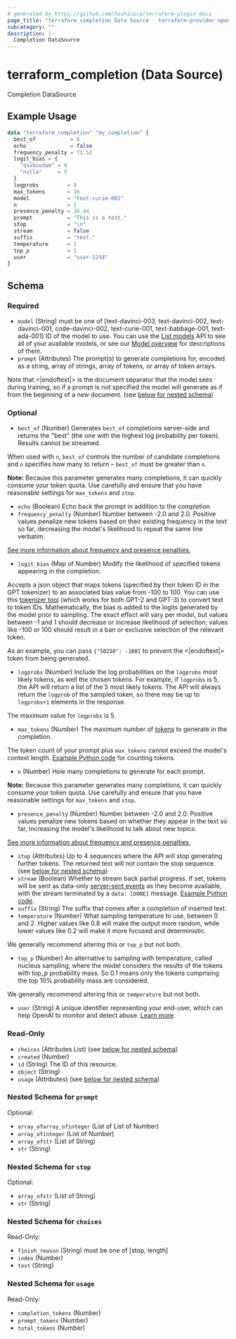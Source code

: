 ```yaml
---
# generated by https://github.com/hashicorp/terraform-plugin-docs
page_title: "terraform_completion Data Source - terraform-provider-openai"
subcategory: ""
description: |-
  Completion DataSource
---
```


# terraform_completion (Data Source)

Completion DataSource

## Example Usage

```terraform
data "terraform_completion" "my_completion" {
  best_of           = 6
  echo              = false
  frequency_penalty = 71.52
  logit_bias = {
    "quibusdam" = 6
    "nulla"     = 5
  }
  logprobs         = 9
  max_tokens       = 16
  model            = "text-curie-001"
  n                = 1
  presence_penalty = 38.44
  prompt           = "This is a test."
  stop             = "\n"
  stream           = false
  suffix           = "test."
  temperature      = 1
  top_p            = 1
  user             = "user-1234"
}
```

<!-- schema generated by tfplugindocs -->
## Schema

### Required

- `model` (String) must be one of [text-davinci-003, text-davinci-002, text-davinci-001, code-davinci-002, text-curie-001, text-babbage-001, text-ada-001]
ID of the model to use. You can use the [List models](/docs/api-reference/models/list) API to see all of your available models, or see our [Model overview](/docs/models/overview) for descriptions of them.
- `prompt` (Attributes) The prompt(s) to generate completions for, encoded as a string, array of strings, array of tokens, or array of token arrays.

Note that <|endoftext|> is the document separator that the model sees during training, so if a prompt is not specified the model will generate as if from the beginning of a new document. (see [below for nested schema](#nestedatt--prompt))

### Optional

- `best_of` (Number) Generates `best_of` completions server-side and returns the "best" (the one with the highest log probability per token). Results cannot be streamed.

When used with `n`, `best_of` controls the number of candidate completions and `n` specifies how many to return – `best_of` must be greater than `n`.

**Note:** Because this parameter generates many completions, it can quickly consume your token quota. Use carefully and ensure that you have reasonable settings for `max_tokens` and `stop`.
- `echo` (Boolean) Echo back the prompt in addition to the completion
- `frequency_penalty` (Number) Number between -2.0 and 2.0. Positive values penalize new tokens based on their existing frequency in the text so far, decreasing the model's likelihood to repeat the same line verbatim.

[See more information about frequency and presence penalties.](/docs/api-reference/parameter-details)
- `logit_bias` (Map of Number) Modify the likelihood of specified tokens appearing in the completion.

Accepts a json object that maps tokens (specified by their token ID in the GPT tokenizer) to an associated bias value from -100 to 100. You can use this [tokenizer tool](/tokenizer?view=bpe) (which works for both GPT-2 and GPT-3) to convert text to token IDs. Mathematically, the bias is added to the logits generated by the model prior to sampling. The exact effect will vary per model, but values between -1 and 1 should decrease or increase likelihood of selection; values like -100 or 100 should result in a ban or exclusive selection of the relevant token.

As an example, you can pass `{"50256": -100}` to prevent the <|endoftext|> token from being generated.
- `logprobs` (Number) Include the log probabilities on the `logprobs` most likely tokens, as well the chosen tokens. For example, if `logprobs` is 5, the API will return a list of the 5 most likely tokens. The API will always return the `logprob` of the sampled token, so there may be up to `logprobs+1` elements in the response.

The maximum value for `logprobs` is 5.
- `max_tokens` (Number) The maximum number of [tokens](/tokenizer) to generate in the completion.

The token count of your prompt plus `max_tokens` cannot exceed the model's context length. [Example Python code](https://github.com/openai/openai-cookbook/blob/main/examples/How_to_count_tokens_with_tiktoken.ipynb) for counting tokens.
- `n` (Number) How many completions to generate for each prompt.

**Note:** Because this parameter generates many completions, it can quickly consume your token quota. Use carefully and ensure that you have reasonable settings for `max_tokens` and `stop`.
- `presence_penalty` (Number) Number between -2.0 and 2.0. Positive values penalize new tokens based on whether they appear in the text so far, increasing the model's likelihood to talk about new topics.

[See more information about frequency and presence penalties.](/docs/api-reference/parameter-details)
- `stop` (Attributes) Up to 4 sequences where the API will stop generating further tokens. The returned text will not contain the stop sequence. (see [below for nested schema](#nestedatt--stop))
- `stream` (Boolean) Whether to stream back partial progress. If set, tokens will be sent as data-only [server-sent events](https://developer.mozilla.org/en-US/docs/Web/API/Server-sent_events/Using_server-sent_events#Event_stream_format) as they become available, with the stream terminated by a `data: [DONE]` message. [Example Python code](https://github.com/openai/openai-cookbook/blob/main/examples/How_to_stream_completions.ipynb).
- `suffix` (String) The suffix that comes after a completion of inserted text.
- `temperature` (Number) What sampling temperature to use, between 0 and 2. Higher values like 0.8 will make the output more random, while lower values like 0.2 will make it more focused and deterministic.

We generally recommend altering this or `top_p` but not both.
- `top_p` (Number) An alternative to sampling with temperature, called nucleus sampling, where the model considers the results of the tokens with top_p probability mass. So 0.1 means only the tokens comprising the top 10% probability mass are considered.

We generally recommend altering this or `temperature` but not both.
- `user` (String) A unique identifier representing your end-user, which can help OpenAI to monitor and detect abuse. [Learn more](/docs/guides/safety-best-practices/end-user-ids).

### Read-Only

- `choices` (Attributes List) (see [below for nested schema](#nestedatt--choices))
- `created` (Number)
- `id` (String) The ID of this resource.
- `object` (String)
- `usage` (Attributes) (see [below for nested schema](#nestedatt--usage))

<a id="nestedatt--prompt"></a>
### Nested Schema for `prompt`

Optional:

- `array_ofarray_ofinteger` (List of List of Number)
- `array_ofinteger` (List of Number)
- `array_ofstr` (List of String)
- `str` (String)


<a id="nestedatt--stop"></a>
### Nested Schema for `stop`

Optional:

- `array_ofstr` (List of String)
- `str` (String)


<a id="nestedatt--choices"></a>
### Nested Schema for `choices`

Read-Only:

- `finish_reason` (String) must be one of [stop, length]
- `index` (Number)
- `text` (String)


<a id="nestedatt--usage"></a>
### Nested Schema for `usage`

Read-Only:

- `completion_tokens` (Number)
- `prompt_tokens` (Number)
- `total_tokens` (Number)


